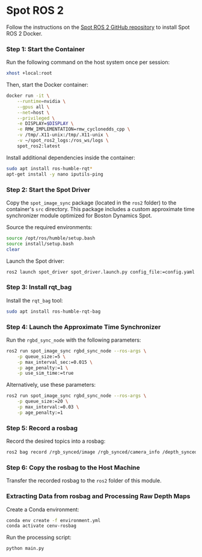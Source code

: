 # Spot ROS 2
Follow the instructions on the [Spot ROS 2 GitHub repository](https://github.com/bdaiinstitute/spot_ros2) to install Spot ROS 2 Docker.

### Step 1: Start the Container
Run the following command on the host system once per session:
```bash
xhost +local:root
```

Then, start the Docker container:
```bash
docker run -it \
    --runtime=nvidia \
    --gpus all \
    --net=host \
    --privileged \
    -e DISPLAY=$DISPLAY \
    -e RMW_IMPLEMENTATION=rmw_cyclonedds_cpp \
    -v /tmp/.X11-unix:/tmp/.X11-unix \
    -v ~/spot_ros2_logs:/ros_ws/logs \
    spot_ros2:latest
```

Install additional dependencies inside the container:
```bash
sudo apt install ros-humble-rqt*
apt-get install -y nano iputils-ping
```

### Step 2: Start the Spot Driver
Copy the `spot_image_sync` package (located in the `ros2` folder) to the container's `src` directory. This package includes a custom approximate time synchronizer module optimized for Boston Dynamics Spot.

Source the required environments:
```bash
source /opt/ros/humble/setup.bash
source install/setup.bash
clear
```

Launch the Spot driver:
```bash
ros2 launch spot_driver spot_driver.launch.py config_file:=config.yaml launch_rviz:=True launch_image_publishers:=True
```

### Step 3: Install rqt_bag
Install the `rqt_bag` tool:
```bash
sudo apt install ros-humble-rqt-bag
```

### Step 4: Launch the Approximate Time Synchronizer
Run the `rgbd_sync_node` with the following parameters:
```bash
ros2 run spot_image_sync rgbd_sync_node --ros-args \
    -p queue_size:=5 \
    -p max_interval_sec:=0.015 \
    -p age_penalty:=1 \
    -p use_sim_time:=true
```

Alternatively, use these parameters:
```bash
ros2 run spot_image_sync rgbd_sync_node --ros-args \
    -p queue_size:=20 \
    -p max_interval:=0.03 \
    -p age_penalty:=1
```

### Step 5: Record a rosbag
Record the desired topics into a rosbag:
```bash
ros2 bag record /rgb_synced/image /rgb_synced/camera_info /depth_synced/image /depth_synced/camera_info /camera_pose -o rgbd_dataset --start-paused
```

### Step 6: Copy the rosbag to the Host Machine
Transfer the recorded rosbag to the `ros2` folder of this module.

### Extracting Data from rosbag and Processing Raw Depth Maps
Create a Conda environment:
```bash
conda env create -f environment.yml
conda activate cenv-rosbag
```

Run the processing script:
```bash
python main.py
```